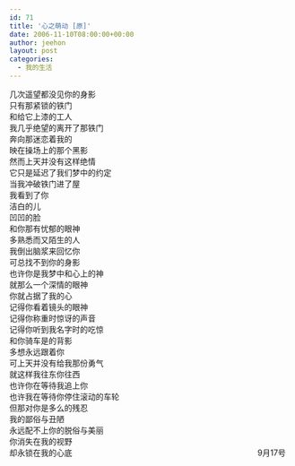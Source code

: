 ```yaml
---
id: 71
title: '心之萌动 [原]'
date: 2006-11-10T08:00:00+00:00
author: jeehon
layout: post
categories:
  - 我的生活
---
```

几次遥望都没见你的身影  
只有那紧锁的铁门  
和给它上漆的工人  
我几乎绝望的离开了那铁门  
奔向那迷恋着我的   
映在操场上的那个黑影  
然而上天并没有这样绝情  
它只是延迟了我们梦中的约定  
当我冲破铁门进了屋  
我看到了你  
洁白的儿  
凹凹的脸  
和你那有忧郁的眼神  
多熟悉而又陌生的人  
我倒出脑浆来回忆你  
可总找不到你的身影  
也许你是我梦中和心上的神  
就那么一个深情的眼神  
你就占据了我的心  
记得你看着镜头的眼神  
记得你称重时惊讶的声音  
记得你听到我名字时的吃惊  
和你骑车是的背影  
多想永远跟着你  
可上天并没有给我那份勇气  
就这样我往东你往西  
也许你在等待我追上你  
也许我在等待你停住滚动的车轮  
但那对你是多么的残忍  
我的鄙俗与丑陋  
永远配不上你的脱俗与美丽  
你消失在我的视野  
却永锁在我的心底&nbsp;&nbsp;&nbsp;&nbsp;&nbsp;&nbsp;&nbsp;&nbsp;&nbsp;&nbsp;&nbsp;&nbsp;&nbsp;&nbsp;&nbsp;&nbsp;&nbsp;&nbsp;&nbsp;&nbsp;&nbsp;&nbsp;&nbsp;&nbsp;&nbsp;&nbsp;&nbsp;&nbsp;&nbsp;&nbsp;&nbsp;&nbsp;&nbsp;&nbsp;&nbsp;&nbsp;&nbsp;&nbsp;&nbsp;&nbsp;&nbsp;&nbsp;&nbsp;&nbsp;&nbsp;&nbsp;&nbsp;&nbsp;&nbsp;&nbsp;&nbsp;&nbsp;&nbsp;&nbsp;&nbsp;&nbsp;&nbsp;&nbsp;&nbsp;&nbsp;&nbsp;&nbsp;&nbsp;&nbsp;&nbsp;&nbsp;&nbsp;&nbsp;&nbsp;&nbsp;&nbsp;&nbsp;&nbsp;&nbsp;&nbsp;&nbsp;&nbsp;&nbsp;&nbsp;&nbsp;&nbsp;&nbsp;&nbsp; 9月17号